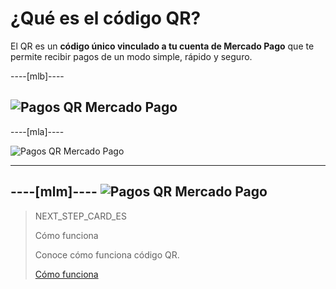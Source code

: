 # ¿Qué es el código QR?

El QR es un **código único vinculado a tu cuenta de Mercado Pago** que te permite recibir pagos de un modo simple, rápido y seguro.

----[mlb]----

![Pagos QR Mercado Pago](/images/mobile/qr_mla2.es.png)
------------
----[mla]----

![Pagos QR Mercado Pago](/images/mobile/qr_mla2.es.png)

------------
----[mlm]----
![Pagos QR Mercado Pago](/images/mobile/qr_mla2.es.png)
------------

> NEXT_STEP_CARD_ES
>
> Cómo funciona
>
> Conoce cómo funciona código QR.
>
> [Cómo funciona](https://www.mercadopago[FAKER][URL][DOMAIN]/developers/es/guides/qr-code/introduction/how-it-works)